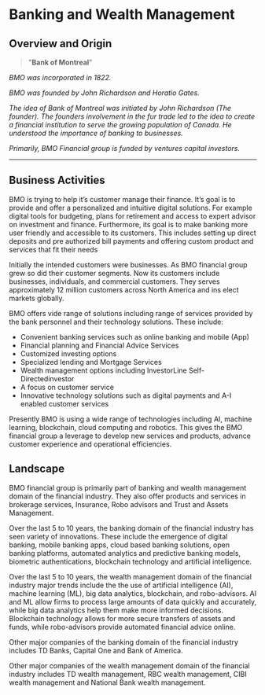 # Banking and Wealth Management

## Overview and Origin

>"**Bank of Montreal**"

*BMO was incorporated in 1822.*

*BMO was founded by John Richardson and Horatio Gates.*

*The idea of Bank of Montreal was initiated by John Richardson (The founder). The founders involvement in the fur trade led to the idea to create a financial institution to serve the growing population of Canada. He understood the importance of banking to businesses.*

*Primarily, BMO Financial group is funded by ventures capital investors.*

---

## Business Activities

BMO is trying to help it’s customer manage their finance. It’s goal is to provide and offer a personalized  and intuitive digital solutions. For example digital tools for budgeting, plans for retirement and access to expert advisor on investment and finance. Furthermore, its goal is to make banking more user friendly and accessible to its customers. This includes setting up direct deposits and pre authorized bill payments and offering custom product and services that fit their needs

Initially the intended customers were businesses. As BMO financial group grew so did their customer segments. Now its customers include businesses, individuals, and commercial customers. They serves approximately 12 million customers across North America and ins elect markets globally.

BMO offers vide range of solutions including range of services provided by the bank personnel and their technology solutions.
These include:
* Convenient banking services such as online banking and mobile (App)
* Financial planning and Financial Advice Services 
* Customized investing options
* Specialized lending and Mortgage Services
* Wealth management options including InvestorLine Self-Directedinvestor
* A focus on customer service
* Innovative technology solutions such as digital payments and A-I enabled customer services

Presently BMO is using a wide range of technologies including AI, machine learning, blockchain, cloud computing and robotics. This gives the BMO financial group a leverage  to develop new services and products, advance customer experience and operational efficiencies.

## Landscape

BMO financial group is primarily part of banking and wealth management domain of the financial industry. They also offer products and services in brokerage services, Insurance, Robo advisors and Trust and Assets Management.

Over the last 5 to 10 years, the banking domain of the financial industry has seen variety of innovations. These include the emergence of digital banking, mobile banking apps, cloud based banking solutions, open banking platforms, automated analytics and predictive banking models, biometric authentications, blockchain technology and artificial intelligence.

Over the last 5 to 10 years, the wealth management domain of the financial industry major trends include the the use of artificial intelligence (AI), machine learning (ML), big data analytics, blockchain, and robo-advisors. AI and ML allow firms to process large amounts of data quickly and accurately, while big data analytics help them make more informed decisions. Blockchain technology allows for more secure transfers of assets and funds, while robo-advisors provide automated financial advice online.

Other major companies of the banking domain of the financial industry includes TD Banks, Capital One and Bank of America.

Other major companies  of the wealth management domain of the financial industry includes TD wealth management, RBC wealth management, CIBI wealth management and National Bank wealth management.





